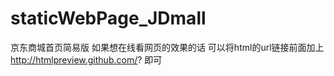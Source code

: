 # staticWebPage_JDmall
京东商城首页简易版
如果想在线看网页的效果的话
可以将html的url链接前面加上    http://htmlpreview.github.com/?   即可
